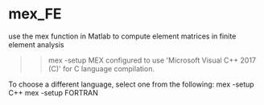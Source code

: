# mex_FE

use the mex function in Matlab to compute element matrices in finite element analysis

>> mex -setup
MEX configured to use 'Microsoft Visual C++ 2017 (C)' for C language compilation.

To choose a different language, select one from the following:
 mex -setup C++ 
 mex -setup FORTRAN

